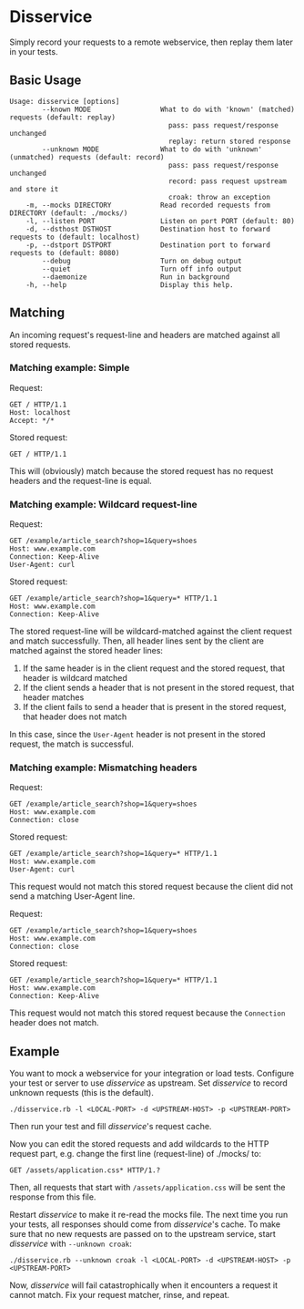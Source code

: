 # Disservice

Simply record your requests to a remote webservice, then replay them later in your tests.

## Basic Usage

```
Usage: disservice [options]
        --known MODE                 What to do with 'known' (matched) requests (default: replay)
                                       pass: pass request/response unchanged
                                       replay: return stored response
        --unknown MODE               What to do with 'unknown' (unmatched) requests (default: record)
                                       pass: pass request/response unchanged
                                       record: pass request upstream and store it
                                       croak: throw an exception
    -m, --mocks DIRECTORY            Read recorded requests from DIRECTORY (default: ./mocks/)
    -l, --listen PORT                Listen on port PORT (default: 80)
    -d, --dsthost DSTHOST            Destination host to forward requests to (default: localhost)
    -p, --dstport DSTPORT            Destination port to forward requests to (default: 8080)
        --debug                      Turn on debug output
        --quiet                      Turn off info output
        --daemonize                  Run in background
    -h, --help                       Display this help.
```

## Matching

An incoming request's request-line and headers are matched against all stored requests.

### Matching example: Simple

Request:
```
GET / HTTP/1.1
Host: localhost
Accept: */*
```

Stored request:
```
GET / HTTP/1.1
```

This will (obviously) match because the stored request has no request headers and the request-line is equal.

### Matching example: Wildcard request-line

Request:
```
GET /example/article_search?shop=1&query=shoes
Host: www.example.com
Connection: Keep-Alive
User-Agent: curl
```

Stored request:
```
GET /example/article_search?shop=1&query=* HTTP/1.1
Host: www.example.com
Connection: Keep-Alive
```

The stored request-line will be wildcard-matched against the client request and match successfully. Then, all header lines sent by the client are matched against the stored header lines:

1. If the same header is in the client request and the stored request, that header is wildcard matched
2. If the client sends a header that is not present in the stored request, that header matches
3. If the client fails to send a header that is present in the stored request, that header does not match

In this case, since the `User-Agent` header is not present in the stored request, the match is successful.

### Matching example: Mismatching headers

Request:
```
GET /example/article_search?shop=1&query=shoes
Host: www.example.com
Connection: close
```

Stored request:
```
GET /example/article_search?shop=1&query=* HTTP/1.1
Host: www.example.com
User-Agent: curl
```

This request would not match this stored request because the client did not send a matching User-Agent line.

Request:
```
GET /example/article_search?shop=1&query=shoes
Host: www.example.com
Connection: close
```

Stored request:
```
GET /example/article_search?shop=1&query=* HTTP/1.1
Host: www.example.com
Connection: Keep-Alive
```

This request would not match this stored request because the `Connection` header does not match.

## Example

You want to mock a webservice for your integration or load tests. Configure your test or server to use *disservice* as upstream. Set *disservice* to record unknown requests (this is the default).

```
./disservice.rb -l <LOCAL-PORT> -d <UPSTREAM-HOST> -p <UPSTREAM-PORT>
```

Then run your test and fill *disservice*'s request cache.

Now you can edit the stored requests and add wildcards to the HTTP request part, e.g. change the first line (request-line) of ./mocks/<FILE> to:

```
GET /assets/application.css* HTTP/1.?
```

Then, all requests that start with `/assets/application.css` will be sent the response from this file.

Restart *disservice* to make it re-read the mocks file. The next time you run your tests, all responses should come from *disservice*'s cache.
To make sure that no new requests are passed on to the upstream service, start *disservice* with `--unknown croak`:

```
./disservice.rb --unknown croak -l <LOCAL-PORT> -d <UPSTREAM-HOST> -p <UPSTREAM-PORT>
```

Now, *disservice* will fail catastrophically when it encounters a request it cannot match. Fix your request matcher, rinse, and repeat.
